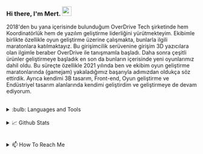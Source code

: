 ### Hi there, I'm Mert. <a href="https://github.com/Doganmbd?tab=repositories"><img src="https://media.giphy.com/media/hvRJCLFzcasrR4ia7z/giphy.gif" width="25px"></a>


2018'den bu yana içerisinde bulunduğum OverDrive Tech şirketinde hem Koordinatörlük hem de yazılım geliştirme liderliğini yürütmekteyim. Ekibimle birlikte özellikle oyun geliştirme üzerine çalışmakta, bunlarla ilgili maratonlara katılmaktayız. Bu girişimcilik serüvenine girişim 3D yazıcılara olan ilgimle beraber OverDrive ile tanışmamla başladı. Daha sonra çeşitli ürünler geliştirmeye başladık en son da bunların içerisinde yeni oyunlarımız dahil oldu. Bu süreçte özellikle 2021 yılında ben ve ekibim oyun geliştirme maratonlarında (gamejam) yakaladığımız başarıyla adımızdan oldukça söz ettirdik. Ayrıca kendimi 3B tasarım, Front-end, Oyun geliştirme ve Endüstriyel tasarım alanlarında kendimi geliştirdim ve geliştirmeye de devam ediyorum.

<br/>
<details>
<summary>:bulb:  Languages and Tools</summary>
<p align="left">
<a href="https://unity.com" target="blank">
    <img align="center" src="https://i.redd.it/tu3gt6ysfxq71.png" alt="Unity" width="35"/></a>
  
<a href="https://docs.microsoft.com/tr-tr/dotnet/csharp/" target="blank">
    <img align="center" src="https://cdn.icon-icons.com/icons2/2415/PNG/512/csharp_original_logo_icon_146578.png" alt="C#" width="35"/></a> 
  
<a href="https://www.blender.org" target="blank">
    <img align="center" src="https://upload.wikimedia.org/wikipedia/commons/thumb/0/0c/Blender_logo_no_text.svg/2503px-Blender_logo_no_text.svg.png" alt="Blender3D" width="38"/></a> 
  
<a href="https://www.solidworks.com/tr?utm_medium=cpc&utm_source=google&utm_campaign=202001_glo_ps_sea_tr_XOP6888_labl_brand_eme_tr&mktid=&gclid=Cj0KCQjwyYKUBhDJARIsAMj9lkG2_NIqHTAR9KWZEwgbYK09pnBI5dNjdBkTbx2P13IPDU3B9VpMkNgaAgfqEALw_wcB" target="blank">
    <img align="center" src="https://pbs.twimg.com/profile_images/2915139264/c84035a7d2eb9ede8f23fa6104dc2e5c_400x400.png" alt="Solidworks" width="38"/></a> 
 
<a href="https://www.python.org" target="blank">
    <img align="center" src="https://cdn.icon-icons.com/icons2/112/PNG/512/python_18894.png" alt="Python" width="38"/></a> 
  
<a href="https://www.w3schools.com/html/" target="blank">
    <img align="center" src="https://cdn.icon-icons.com/icons2/112/PNG/512/html5_18891.png" alt="HTML5" width="40"/></a> 
  
<a href="https://www.w3schools.com/css/default.asp" target="blank">
    <img align="center" src="https://cdn.icon-icons.com/icons2/844/PNG/512/CSS3_icon-icons.com_67069.png" alt="CSS3" width="40"/></a> 
    
<a href="https://www.aseprite.org" target="blank">
    <img align="center" src="https://updov.com/wp-content/uploads/2022/02/aseprite-download.png" alt="Python" width="38"/></a>
</p>
<br><br>
</details>

<br/>

<details>
<summary>📈 Github Stats</summary>
<img src=https://github-readme-stats.vercel.app/api?username=MertAtesTopuz&&show_icons=true&title_color=fffffff&icon_color=bb2acf&text_color=daf7dc&bg_color=151515 >
<img src=https://github-readme-stats.vercel.app/api/top-langs/?username=MertAtesTopuz&layout=compacticons=true&title_color=fffffff&icon_color=bb2acf&text_color=daf7dc&bg_color=151515 >
<img src= https://github-readme-streak-stats.herokuapp.com/?user=MertAtesTopuz&theme=tokyonight&date_format=j%20M%5B%20Y%5D
 >

    
</details>
<br><br>
<details>
<summary>📫 How To Reach Me</summary>
- Discord: Mergen#8451<br>
- Web Page: [mertatestopuz](http://mertatestopuz.cf/ "http://mertatestopuz.cf/")

</details>
